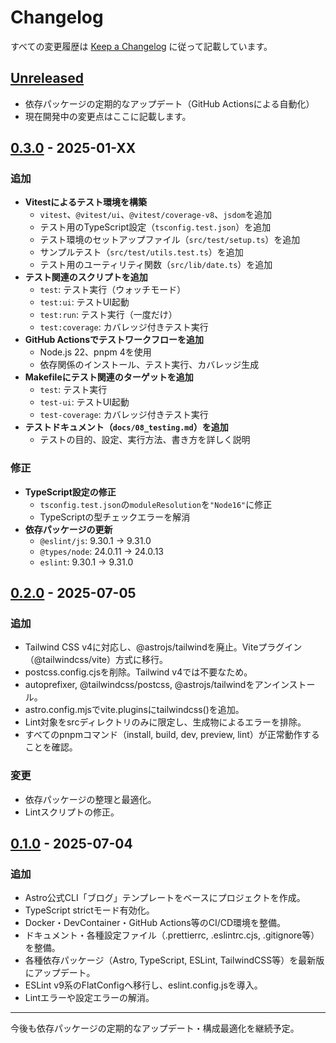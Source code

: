 # Changelog

すべての変更履歴は [Keep a Changelog](https://keepachangelog.com/ja/1.1.0/) に従って記載しています。

## [Unreleased]

- 依存パッケージの定期的なアップデート（GitHub Actionsによる自動化）
- 現在開発中の変更点はここに記載します。

## [0.3.0] - 2025-01-XX

### 追加

- **Vitestによるテスト環境を構築**
  - `vitest`、`@vitest/ui`、`@vitest/coverage-v8`、`jsdom`を追加
  - テスト用のTypeScript設定（`tsconfig.test.json`）を追加
  - テスト環境のセットアップファイル（`src/test/setup.ts`）を追加
  - サンプルテスト（`src/test/utils.test.ts`）を追加
  - テスト用のユーティリティ関数（`src/lib/date.ts`）を追加
- **テスト関連のスクリプトを追加**
  - `test`: テスト実行（ウォッチモード）
  - `test:ui`: テストUI起動
  - `test:run`: テスト実行（一度だけ）
  - `test:coverage`: カバレッジ付きテスト実行
- **GitHub Actionsでテストワークフローを追加**
  - Node.js 22、pnpm 4を使用
  - 依存関係のインストール、テスト実行、カバレッジ生成
- **Makefileにテスト関連のターゲットを追加**
  - `test`: テスト実行
  - `test-ui`: テストUI起動
  - `test-coverage`: カバレッジ付きテスト実行
- **テストドキュメント（`docs/08_testing.md`）を追加**
  - テストの目的、設定、実行方法、書き方を詳しく説明

### 修正

- **TypeScript設定の修正**
  - `tsconfig.test.json`の`moduleResolution`を`"Node16"`に修正
  - TypeScriptの型チェックエラーを解消
- **依存パッケージの更新**
  - `@eslint/js`: 9.30.1 → 9.31.0
  - `@types/node`: 24.0.11 → 24.0.13
  - `eslint`: 9.30.1 → 9.31.0

## [0.2.0] - 2025-07-05

### 追加

- Tailwind CSS v4に対応し、@astrojs/tailwindを廃止。Viteプラグイン（@tailwindcss/vite）方式に移行。
- postcss.config.cjsを削除。Tailwind v4では不要なため。
- autoprefixer, @tailwindcss/postcss, @astrojs/tailwindをアンインストール。
- astro.config.mjsでvite.pluginsにtailwindcss()を追加。
- Lint対象をsrcディレクトリのみに限定し、生成物によるエラーを排除。
- すべてのpnpmコマンド（install, build, dev, preview, lint）が正常動作することを確認。

### 変更

- 依存パッケージの整理と最適化。
- Lintスクリプトの修正。

## [0.1.0] - 2025-07-04

### 追加

- Astro公式CLI「ブログ」テンプレートをベースにプロジェクトを作成。
- TypeScript strictモード有効化。
- Docker・DevContainer・GitHub Actions等のCI/CD環境を整備。
- ドキュメント・各種設定ファイル（.prettierrc, .eslintrc.cjs, .gitignore等）を整備。
- 各種依存パッケージ（Astro, TypeScript, ESLint, TailwindCSS等）を最新版にアップデート。
- ESLint v9系のFlatConfigへ移行し、eslint.config.jsを導入。
- Lintエラーや設定エラーの解消。

---

今後も依存パッケージの定期的なアップデート・構成最適化を継続予定。

[Unreleased]: https://github.com/your-repo/compare/v0.3.0...HEAD
[0.3.0]: https://github.com/your-repo/compare/v0.2.0...v0.3.0
[0.2.0]: https://github.com/your-repo/compare/v0.1.0...v0.2.0
[0.1.0]: https://github.com/your-repo/releases/tag/v0.1.0
